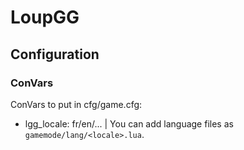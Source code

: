
# LoupGG 

## Configuration 

### ConVars 

ConVars to put in cfg/game.cfg:


* lgg_locale: fr/en/... | You can add language files as `gamemode/lang/<locale>.lua`.
